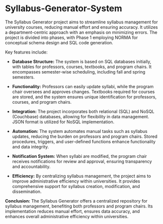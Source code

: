# Syllabus-Generator-System

The Syllabus Generator project aims to streamline syllabus management for university courses, reducing manual effort and ensuring accuracy. It utilizes a department-centric approach with an emphasis on minimizing errors. The project is divided into phases, with Phase 1 employing NORMA for conceptual schema design and SQL code generation.

Key features include:

* **Database Structure:** The system is based on SQL databases initially, with tables for professors, courses, textbooks, and program chairs. It encompasses semester-wise scheduling, including fall and spring semesters.

* **Functionality:** Professors can easily update syllabi, while the program chair oversees and approves changes. Textbooks required for courses are stored, and the system ensures unique identification for professors, courses, and program chairs.

* **Integration:** The project incorporates both relational (SQL) and NoSQL (Couchbase) databases, allowing for flexibility in data management. JSON format is utilized for NoSQL implementation.

* **Automation:** The system automates manual tasks such as syllabus updates, reducing the burden on professors and program chairs. Stored procedures, triggers, and user-defined functions enhance functionality and data integrity.

* **Notification System:** When syllabi are modified, the program chair receives notifications for review and approval, ensuring transparency and accountability.

* **Efficiency:** By centralizing syllabus management, the project aims to improve administrative efficiency within universities. It provides comprehensive support for syllabus creation, modification, and dissemination.

**Conclusion:** The Syllabus Generator offers a centralized repository for syllabus management, benefiting both professors and program chairs. Its implementation reduces manual effort, ensures data accuracy, and enhances overall administrative efficiency within universities.

